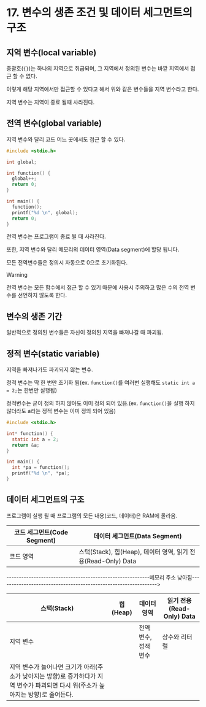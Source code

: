# 17. 변수의 생존 조건 및 데이터 세그먼트의 구조

## 지역 변수(local variable)

중괄호(`{}`)는 하나의 지역으로 취급되며, 그 지역에서 정의된 변수는 바깥 지역에서 접근 할 수 없다.

이렇게 해당 지역에서만 접근할 수 있다고 해서 위와 같은 변수들을 지역 변수라고 한다.

지역 변수는 지역이 종료 될때 사라진다.

## 전역 변수(global variable)

지역 변수와 달리 코드 어느 곳에서도 접근 할 수 있다.

```c
#include <stdio.h>

int global;

int function() {
  global++;
  return 0;
}

int main() {
  function();
  printf("%d \n", global);
  return 0;
}
```

전역 변수는 프로그램이 종료 될 때 사라진다.

또한, 지역 변수와 달리 메모리의 데이터 영역(Data segment)에 할당 됩니다.

모든 전역변수들은 정의시 자동으로 0으로 초기화된다.

> [!WARNING]
> 전역 변수는 모든 함수에서 접근 할 수 있기 때문에 사용시 주의하고 많은 수의 전역 변수를 선언하지 않도록 한다.


## 변수의 생존 기간

일반적으로 정의된 변수들은 자신이 정의된 지역을 빠져나갈 때 파괴됨.

## 정적 변수(static variable)

지역을 빠져나가도 파괴되지 않는 변수.

정적 변수는 딱 한 번만 초기화 됨(ex. `function()`를 여러번 실행해도 `static int a = 2;`는 한번만 실행됨)

정적변수는 굳이 정의 하지 않아도 이미 정의 되어 있음.(ex. `function()`을 실행 하지 않더라도 a라는 정적 변수는 이미 정의 되어 있음)

```c
#include <stdio.h>

int* function() {
  static int a = 2;
  return &a;
}

int main() {
  int *pa = function();
  printf("%d \n", *pa);
}
```

## 데이터 세그먼트의 구조

프로그램이 실행 될 때 프로그램의 모든 내용(코드, 데이터)은 RAM에 올라옴.

|코드 세그먼트(Code Segment)|데이터 세그먼트(Data Segment)|
|-|-|
|코드 영역|스택(Stack), 힙(Heap), 데이터 영역, 읽기 전용(Read-Only) Data|

----------------------------------------------------------메모리 주소 낮아짐---------------------------------------------------------------->

|스택(Stack)|힙(Heap)|데이터 영역|읽기 전용(Read-Only) Data|
|-|-|-|-|
|지역 변수||전역 변수, 정적 변수|상수와 리터럴|
|지역 변수가 늘어나면 크기가 아래(주소가 낮아지는 방향)로 증가하다가 지역 변수가 파괴되면 다시 위(주소가 높아지는 방향)로 줄어든다.|